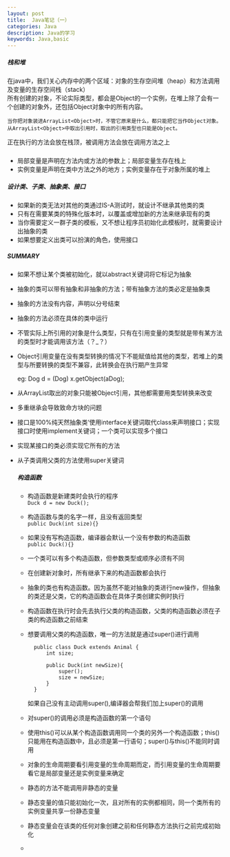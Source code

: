 ```yaml
---
layout: post
title:  Java笔记（一）
categories: Java
description: Java的学习
keywords: Java,basic
---
```

##### 栈和堆

在java中，我们关心内存中的两个区域：对象的生存空间堆（heap）和方法调用及变量的生存空间栈（stack）   
所有创建的对象，不论实际类型，都会是Object的一个实例，在堆上除了会有一个创建的对象外，还包括Object对象中的所有内容。  

	当你把对象装进ArrayList<Object>时，不管它原来是什么，都只能把它当作Object对象。  
	从ArrayList<Object>中取出引用时，取出的引用类型也只能是Object。 


 
正在执行的方法会放在栈顶，被调用方法会放在调用方法之上 
##### 
* 局部变量是声明在方法内或方法的参数上；局部变量生存在栈上
* 实例变量是声明在类中方法之外的地方；实例变量存在于对象所属的堆上

##### 设计类、子类、抽象类、接口
* 如果新的类无法对其他的类通过IS-A测试时，就设计不继承其他类的类 
* 只有在需要某类的特殊化版本时，以覆盖或增加新的方法来继承现有的类
* 当你需要定义一群子类的模板，又不想让程序员初始化此模板时，就需要设计出抽象的类
* 如果想要定义出类可以扮演的角色，使用接口


##### SUMMARY
* 如果不想让某个类被初始化，就以abstract关键词将它标记为抽象
* 抽象的类可以带有抽象和非抽象的方法；带有抽象方法的类必定是抽象类
* 抽象的方法没有内容，声明以分号结束
* 抽象的方法必须在具体的类中运行
* 不管实际上所引用的对象是什么类型，只有在引用变量的类型就是带有某方法的类型时才能调用该方法（？_？）
* Object引用变量在没有类型转换的情况下不能赋值给其他的类型，若堆上的类型与所要转换的类型不兼容，此转换会在执行期产生异常

	eg:  Dog d = (Dog) x.getObject(aDog);

* 从ArrayList<Object>取出的对象只能被Object引用，其他都需要用类型转换来改变
* 多重继承会导致致命方块的问题
* 接口是100%纯天然抽象类‘使用interface关键词取代class来声明接口；实现接口时使用implement关键词；一个类可以实现多个接口
* 实现某接口的类必须实现它所有的方法
* 从子类调用父类的方法使用super关键词

##### 构造函数
* 构造函数是新建类时会执行的程序  
 `Duck d = new Duck();`
* 构造函数与类的名字一样，且没有返回类型  
 `public Duck(int size){}`
* 如果没有写构造函数，编译器会默认一个没有参数的构造函数  
 `public Duck(){}`
* 一个类可以有多个构造函数，但参数类型或顺序必须有不同
* 在创建新对象时，所有继承下来的构造函数都会执行
* 抽象的类也有构造函数。因为虽然不能对抽象的类进行new操作，但抽象的类还是父类，它的构造函数会在具体子类创建实例时执行
* 构造函数在执行时会先去执行父类的构造函数，父类的构造函数必须在子类的构造函数之前结束
* 想要调用父类的构造函数，唯一的方法就是通过super()进行调用  

	
		public class Duck extends Animal {  
			int size;
		
			public Duck(int newSize){
				super();
				size = newSize;
			}
		}

	如果自己没有主动调用super(),编译器会帮我们加上super()的调用
* 对super()的调用必须是构造函数的第一个语句
* 使用this()可以从某个构造函数调用同一个类的另外一个构造函数；this()只能用在构造函数中，且必须是第一行语句；super()与this()不能同时调用
* 对象的生命周期要看引用变量的生命周期而定，而引用变量的生命周期要看它是局部变量还是实例变量来确定
* 静态的方法不能调用非静态的变量
* 静态变量的值只能初始化一次，且对所有的实例都相同，同一个类所有的实例变量共享一份静态变量
* 静态变量会在该类的任何对象创建之前和任何静态方法执行之前完成初始化
* 
